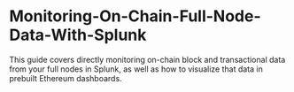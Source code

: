 # Monitoring-On-Chain-Full-Node-Data-With-Splunk
This guide covers directly monitoring on-chain block and transactional data from your full nodes in Splunk, as well as how to visualize that data in prebuilt Ethereum dashboards.

